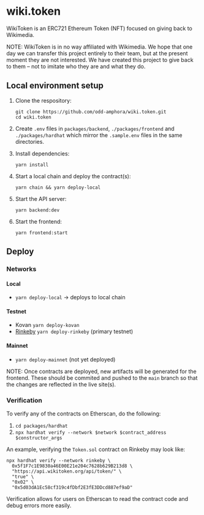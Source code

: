 # wiki.token

WikiToken is an ERC721 Ethereum Token (NFT) focused on giving back to Wikimedia.

NOTE: WikiToken is in no way affiliated with Wikimedia. We hope that one day we can transfer this project entirely to their team, but at the present moment they are not interested. We have created this project to give back to them – not to imitate who they are and what they do.

## Local environment setup

1.  Clone the respository:
    ```
    git clone https://github.com/odd-amphora/wiki.token.git
    cd wiki.token
    ```
1.  Create `.env` files in `packages/backend`, `./packages/frontend` and `./packages/hardhat` which mirror the `.sample.env` files in the same directories.

1.  Install dependencies:

    ```
    yarn install
    ```

1.  Start a local chain and deploy the contract(s):

    ```
    yarn chain && yarn deploy-local
    ```

1.  Start the API server:

    ```
    yarn backend:dev
    ```

1.  Start the frontend:
    ```
    yarn frontend:start
    ```

## Deploy

### Networks

#### Local

- `yarn deploy-local` -> deploys to local chain

#### Testnet

- Kovan `yarn deploy-kovan`
- [Rinkeby](https://rinkeby.wikitoken.org) `yarn deploy-rinkeby` (primary testnet)

#### Mainnet

- `yarn deploy-mainnet` (not yet deployed)

NOTE: Once contracts are deployed, new artifacts will be generated for the frontend. These should be commited and pushed to the `main` branch so that the changes are reflected in the live site(s).

### Verification

To verify any of the contracts on Etherscan, do the following:

1.  `cd packages/hardhat`
1.  `npx hardhat verify --network $network $contract_address $constructor_args`

An example, verifying the `Token.sol` contract on Rinkeby may look like:

```
npx hardhat verify --network rinkeby \
  0x5f1F7c1E9830a46E00E21e204c7628b629B213d8 \
  "https://api.wikitoken.org/api/token/" \
  "true" \
  "0x02" \
  "0x5d03dA1Ec58cf319c4fDbf2E3fE3DDcd887ef9aD"
```

Verification allows for users on Etherscan to read the contract code and debug errors more easily.
